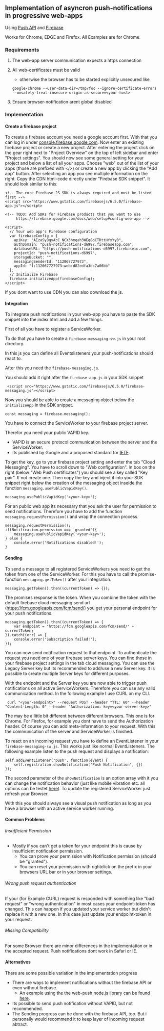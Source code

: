## Implementation of asyncron push-notifications in progressive web-apps

Using [Push API](https://www.w3.org/TR/push-api/)
and [Firebase](https://firebase.google.com/docs)

Works for Chrome, EDGE and Firefox. All Examples are for Chrome.

### Requirements


1. The web-app server communication expects a https connection
2. All web-certificates must be valid
   * otherwise the browser has to be started explicitly unsecured like
    
    `google-chrome --user-data-dir=/tmp/foo --ignore-certificate-errors --unsafely-treat-insecure-origin-as-secure=<your-host>`

3. Ensure browser-notification arent global disabled

### Implementation

#### Create a firebase project

To create a firebase account you need a google account first. 
With that you can log in under [console.firebase.google.com](https://console.firebase.google.com).
Now enter an existing firebase project or create a new project.
After entering the project click on the gear right next to "Project Overview" on the top of left sidebar and enter "Project settings".
You should now see some general setting for your project and below a list of all your apps.
Choose "web" out of the list of your apps (those are prefixed with </>) or create a new app by clicking the "Add app" button.
After selecting an app you see multiple information on the right.
Copy the CDN html-code directly under "Firebase SDK snippet". It should look similar to this:

    <!-- The core Firebase JS SDK is always required and must be listed first -->
    <script src="https://www.gstatic.com/firebasejs/6.5.0/firebase-app.js"></script>
    
    <!-- TODO: Add SDKs for Firebase products that you want to use
         https://firebase.google.com/docs/web/setup#config-web-app -->
    
    <script>
      // Your web app's Firebase configuration
      var firebaseConfig = {
        apiKey: "AIzaSyBqyAcC_NCX3hmqah3WEq8oCTRttHYxYy8",
        authDomain: "push-notifications-d6997.firebaseapp.com",
        databaseURL: "https://push-notifications-d6997.firebaseio.com",
        projectId: "push-notifications-d6997",
        storageBucket: "",
        messagingSenderId: "112067727973",
        appId: "1:112067727973:web:d82edfa3dc7a06bb"
      };
      // Initialize Firebase
      firebase.initializeApp(firebaseConfig);
    </script>
    
If you dont want to use CDN you can also download the js.

#### Integration

To integrate push notifications in your web-app you have to paste the SDK snippet into the index.html and add a few things.

First of all you have to register a ServiceWorker.

To do that you have to create a `firebase-messaging-sw.js` in your root directory.

In this js you can define all Eventslisteners your push-notifications should react to.

After this you need the `firebase-messaging.js`.

You should add it right after the `firebase-app.js` in your SDK snippet

     <script src="https://www.gstatic.com/firebasejs/6.5.0/firebase-messaging.js"></script>
     
Now you should be able to create a messaging object below the `initializeApp` in the SDK snippet.

    const messaging = firebase.messaging();

You have to connect the ServiceWorker to your firebase project server.

Therefor you need your public VAPID key.
- VAPID is an secure protocol communication between the server and the ServiceWorker.
- Its published by Google and a proposed standard for [IETF](https://www.rfc-editor.org/info/rfc8292).

To get the key, go to your firebase project setting and enter the tab "Cloud Messaging".
You have to scroll down to "Web configuration".
In box on the right (below "Web Push certificates") you should see a key called "Key pair".
If not create one.
Then copy the key and inject it into your SDK snippet right below the creation of the messaging object inseide the function `messaging.usePublicVapidKey()`.

    messaging.usePublicVapidKey('<your-key>');

For an public web app its necessary that you ask the user for permission to send notifications.
Therefore you have to add the function `messaging.requestPermission()` and wrap the connection process.

    messaging.requestPermission();
    if(Notification.permission === 'granted'){
        messaging.usePublicVapidKey('<your-key>');
    } else {
        console.error('Notifications disabled!');
    }

#### Sending

To send a message to all registered ServiceWorkers you need to get the token from  one of the ServiceWorker.
For this you have to call the promise-function `messaging.getToken()` after your integration.

    messaging.getToken().then((currentToken) => {});

The promises response is the token.
When you combine the token with the default firebase cloud messaging send url (https://fcm.googleapis.com/fcm/send/) you get your personal endpoint for your push notifications.

    messaging.getToken().then((currentToken) => {
        var endpoint = 'https://fcm.googleapis.com/fcm/send/' + currentToken;
    }).catch((err) => {
        console.error('Subscription failed!');
    });

You can now send notification request to that endpoint.
To authenticate the request you need one of your firebase server keys.
You can find those in your firebase project settings in the tab cloud messaging.
You can use the Legacy Server key but its recommended to add/use a new Server key.
It is possible to create multiple Server keys for different purposes.

With the endpoint and the Server key you are now able to trigger push notifications on all active ServiceWorkers.
Therefore you can use any valid communication method.
In the following example I use CURL on my CLI.

     curl "<your-endpoint>" --request POST --header "TTL: 60" --header "Content-Length: 0" --header "Authorization: key=<your-server-key>"

The may be a little bit different between different browsers.
This one is for Chrome. For Firefox, for example you dont have to send the Authorization header.
Of course you can add meta-information to your request.
With this the communication of the server and ServiceWorker is finished.

To react on an incoming request you have to define an EventListener in your `firebase-messaging-sw.js`.
This works just like normal EventListeners.
The following example listen to the push request and displays a notification:

    self.addEventListener('push', function(event) {
        self.registration.showNotification('Push Notification', {})
    });

The second parameter of the `showNotification` is an option array with it you can change the notification behavior (just like mobile vibration etc. all options can be testet [here](https://tests.peter.sh/notification-generator/)).
To update the registered ServiceWorker just refresh your Browser.

With this you should always see a visual push notification as long as you have a browser with an active service worker running.


#### Common Problems

###### Insufficient Permission

*  Mostly if you can't get a token for your endpoint this is cause by insufficient notification permission.
   * You can prove your permission with Notification.permission (should be "granted").
   * You can reset your permission with rightclick on the prefix in your browsers URL bar or in your browser settings.

###### Wrong push request authentication
If your (for Example CURL) request is responded with something like "bad request" or "wrong authentication" in most cases your endpoint-token has changed.
This can happen if you updated your service worker but didn't replace it with a new one.
In this case just update your endpoint-token in your request.

###### Missing Compatibility
For some Browser there are minor differences in the implementation or in the accepted request.
Push notifications dont work in Safari or IE.

#### Alternatives

There are some possible variation in the implementation progress

* There are ways to implement notifications without the firebase API or even without firebase.
   * An example using the the web-push node.js library can be found [here](https://developers.google.com/web/ilt/pwa/introduction-to-push-notifications#vapid).
* Its possible to send push notification without VAPID, but not recommended.
* The Sending progress can be done with the firebase API, too. But i personally would recommend it to keep layer of incoming request abtract.








